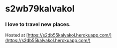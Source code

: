 # s2wb79kalvakol
### I love to travel new places.
Hosted at [https://s2db55kalvakol.herokuapp.com/](https://s2db55kalvakol.herokuapp.com/)

